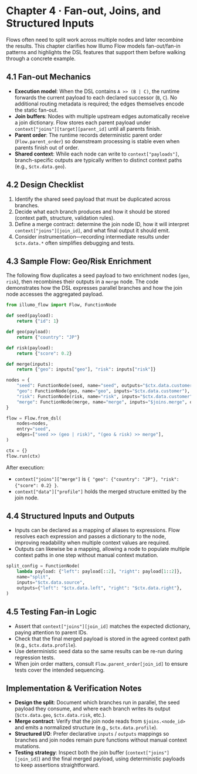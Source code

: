 # Chapter 4 · Fan-out, Joins, and Structured Inputs

Flows often need to split work across multiple nodes and later recombine the results. This chapter clarifies how Illumo Flow models fan-out/fan-in patterns and highlights the DSL features that support them before walking through a concrete example.

## 4.1 Fan-out Mechanics
- **Execution model**: When the DSL contains `A >> (B | C)`, the runtime forwards the current payload to each declared successor (`B`, `C`). No additional routing metadata is required; the edges themselves encode the static fan-out.
- **Join buffers**: Nodes with multiple upstream edges automatically receive a join dictionary. Flow stores each parent payload under `context["joins"][target][parent_id]` until all parents finish.
- **Parent order**: The runtime records deterministic parent order (`Flow.parent_order`) so downstream processing is stable even when parents finish out of order.
- **Shared context**: While each node can write to `context["payloads"]`, branch-specific outputs are typically written to distinct context paths (e.g., `$ctx.data.geo`).

## 4.2 Design Checklist
1. Identify the shared seed payload that must be duplicated across branches.
2. Decide what each branch produces and how it should be stored (context path, structure, validation rules).
3. Define a merge contract: determine the join node ID, how it will interpret `context["joins"][join_id]`, and what final output it should emit.
4. Consider instrumentation—recording intermediate results under `$ctx.data.*` often simplifies debugging and tests.

## 4.3 Sample Flow: Geo/Risk Enrichment
The following flow duplicates a seed payload to two enrichment nodes (`geo`, `risk`), then recombines their outputs in a `merge` node. The code demonstrates how the DSL expresses parallel branches and how the join node accesses the aggregated payload.

```python
from illumo_flow import Flow, FunctionNode

def seed(payload):
    return {"id": 1}

def geo(payload):
    return {"country": "JP"}

def risk(payload):
    return {"score": 0.2}

def merge(inputs):
    return {"geo": inputs["geo"], "risk": inputs["risk"]}

nodes = {
    "seed": FunctionNode(seed, name="seed", outputs="$ctx.data.customer"),
    "geo": FunctionNode(geo, name="geo", inputs="$ctx.data.customer"),
    "risk": FunctionNode(risk, name="risk", inputs="$ctx.data.customer"),
    "merge": FunctionNode(merge, name="merge", inputs="$joins.merge", outputs="$ctx.data.profile"),
}

flow = Flow.from_dsl(
    nodes=nodes,
    entry="seed",
    edges=["seed >> (geo | risk)", "(geo & risk) >> merge"],
)

ctx = {}
flow.run(ctx)
```

After execution:
- `context["joins"]["merge"]` is `{ "geo": {"country": "JP"}, "risk": {"score": 0.2} }`.
- `context["data"]["profile"]` holds the merged structure emitted by the join node.

## 4.4 Structured Inputs and Outputs
- Inputs can be declared as a mapping of aliases to expressions. Flow resolves each expression and passes a dictionary to the node, improving readability when multiple context values are required.
- Outputs can likewise be a mapping, allowing a node to populate multiple context paths in one step without manual context mutation.

```python
split_config = FunctionNode(
    lambda payload: {"left": payload[::2], "right": payload[1::2]},
    name="split",
    inputs="$ctx.data.source",
    outputs={"left": "$ctx.data.left", "right": "$ctx.data.right"},
)
```

## 4.5 Testing Fan-in Logic
- Assert that `context["joins"][join_id]` matches the expected dictionary, paying attention to parent IDs.
- Check that the final merged payload is stored in the agreed context path (e.g., `$ctx.data.profile`).
- Use deterministic seed data so the same results can be re-run during regression tests.
- When join order matters, consult `Flow.parent_order[join_id]` to ensure tests cover the intended sequencing.

## Implementation & Verification Notes
- **Design the split**: Document which branches run in parallel, the seed payload they consume, and where each branch writes its output (`$ctx.data.geo`, `$ctx.data.risk`, etc.).
- **Merge contract**: Verify that the join node reads from `$joins.<node_id>` and emits a normalized structure (e.g., `$ctx.data.profile`).
- **Structured I/O**: Prefer declarative `inputs` / `outputs` mappings so branches and join nodes remain pure functions without manual context mutations.
- **Testing strategy**: Inspect both the join buffer (`context["joins"][join_id]`) and the final merged payload, using deterministic payloads to keep assertions straightforward.

